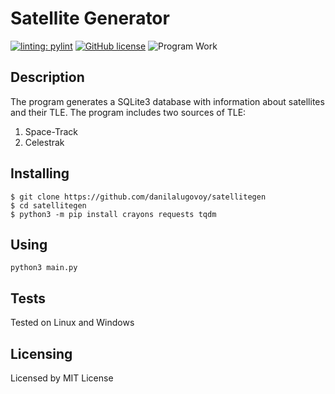 # Satellite Generator
[![linting: pylint](https://img.shields.io/badge/linting-pylint-yellowgreen)](https://github.com/PyCQA/pylint)
[![GitHub license](https://img.shields.io/github/license/biteofspace/satellitegen)](https://github.com/biteofspace/satellitegen/blob/main/LICENSE)
![Program Work](https://i.imgur.com/GyP3tLz.jpg)
## Description
The program generates a SQLite3 database with information about satellites and their TLE. The program includes two sources of TLE:
1. Space-Track
2. Celestrak
## Installing

    $ git clone https://github.com/danilalugovoy/satellitegen
    $ cd satellitegen
    $ python3 -m pip install crayons requests tqdm
## Using

    python3 main.py
 ## Tests
 Tested on Linux and Windows
 ## Licensing
 Licensed by MIT License 
